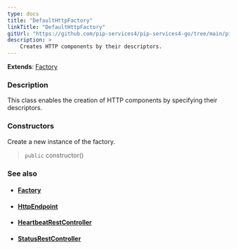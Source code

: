 ```yaml
---
type: docs
title: "DefaultHttpFactory"
linkTitle: "DefaultHttpFactory"
gitUrl: "https://github.com/pip-services4/pip-services4-go/tree/main/pip-services4-http-go"
description: >
    Creates HTTP components by their descriptors.
---
```


**Extends**: [Factory](../../../components/build/factory)

### Description

This class enables the creation of HTTP components by specifying their descriptors.

### Constructors
Create a new instance of the factory.

> `public` constructor()


### See also
- #### [Factory](../../../components/build/factory)
- #### [HttpEndpoint](../../controllers/http_endpoint)
- #### [HeartbeatRestController](../../controllers/heartbeat_rest_controller)
- #### [StatusRestController](../../controllers/status_rest_controller)

